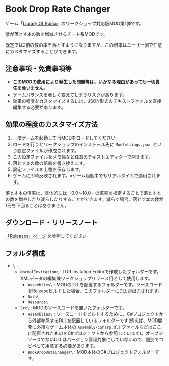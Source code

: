 # Book Drop Rate Changer

ゲーム「[Library Of Ruina](https://store.steampowered.com/app/1256670/Library_Of_Ruina/)」のワークショップ対応版MOD第1弾です。

敵が落とす本の数を増減させるチート系MODです。

既定では2倍の数の本を落とすようになりますが、この倍率はユーザー側で任意にカスタマイズすることができます。

## 注意事項・免責事項等

- **このMODの使用により発生した問題等は、いかなる理由があっても一切責任を負いません。**
- ゲームバランスを著しく変えてしまうリスクがあります。
- 効果の程度をカスタマイズするには、JSON形式のテキストファイルを直接編集する必要があります。

## 効果の程度のカスタマイズ方法

1. 一度ゲームを起動して当MODをロードしてください。  
2. ロードを行うとワークショップのインストール先に `ModSettings.json` という設定ファイルが作成されます。  
3. この設定ファイルをメモ帳など任意のテキストエディターで開きます。
4. 落とす本の数の倍率を書き換えます。
5. 設定ファイルを上書き保存します。
6. ゲームに即時反映されます。※ゲーム起動中でもリアルタイムで適用されます。
 
落とす本の倍率は、具体的には「0.0～10.0」の倍率を指定することで落とす本の数を増やしたり減らしたりすることができます。減らす場合、落とす本の数が1冊を下回ることはありません。

## ダウンロード・リリースノート

[「Releases」ページ](https://github.com/TanaUmbreon/RuinaBookDropRateChanger/releases) を参照してください。

## フォルダ構成

- `\`
  - `NormalInvitation\` : LOR Invitation Editorで作成したフォルダーです。XMLデータの編集兼ワークショップリリース用として使用します。
    - `Assemblies\` : MODのDLLを配置するフォルダーです。ソースコードをReleaseビルドした場合、このフォルダーにDLLが出力されます。
    - `Data\`
    - `Resource\`
  - `Src\` : MODのソースコードを置いたフォルダーです。
    - `Assemblies\` : ソースコードをビルドするために、C#プロジェクトから外部参照するDLLを配置しているフォルダーです(例えば、MOD開発に必須なゲーム本体の `Assembly-CSharp.dll` ファイルなどはここに配置されたものをC#プロジェクトから参照しています)。オープンソースでないDLLはバージョン管理対象にしていないので、個別でコピペして用意する必要があります。
    - `BookDropRateChanger\` : MOD本体のC#プロジェクトフォルダーです。
